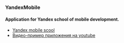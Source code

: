 ### YandexMobile
#### Application for Yandex school of mobile development.
* [Yandex mobile scool](https://academy.yandex.ru/events/mobdev/msk-2016/)
* [Видео-пример приложения на youtube](https://www.youtube.com/watch?v=HmyNioQ_0FA&feature=youtu.be)
